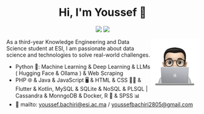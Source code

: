 
<h1 align="center">Hi, I'm Youssef 👋</h1>
<p align="center">
    <a href="https://www.linkedin.com/in/youssef-bachiri-371005238/"><img src="https://img.shields.io/badge/linkedin-%230177B5?style=flat&logo=linkedin&logoColor=white"/></a>
    <a href="https://www.instagram.com/youssef_bach/"><img src="https://img.shields.io/badge/instagram-%23E4415F?style=flat&logo=instagram&logoColor=white"/></a>
  </p>
  
  <img src="profile-img.png" align="right" width="25%"/>

As a third-year Knowledge Engineering and Data Science student at ESI, I am passionate about data science and technologies to solve real-world challenges.

- Python 🐍: Machine Learning & Deep Learning & LLMs ( Hugging Face & Ollama ) & Web Scraping 
- PHP 🌐 & Java & JavaScript 🖥️ & HTML & CSS 📄🎨 & Flutter & Kotlin, MySQL & SQLite & NoSQL & PLSQL | Cassandra & MonngoDB & Docker, R 🔢 & SPSS 📊
- 💬 mailto: youssef.bachiri@esi.ac.ma / youssefbachiri2805@gmail.com
